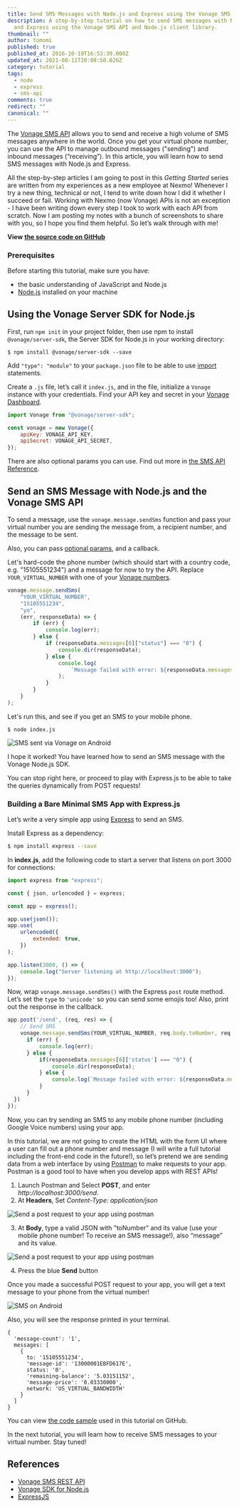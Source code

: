 ```yaml
---
title: Send SMS Messages with Node.js and Express using the Vonage SMS API
description: A step-by-step tutorial on how to send SMS messages with Node.js
  and Express using the Vonage SMS API and Node.js client library.
thumbnail: ""
author: tomomi
published: true
published_at: 2016-10-19T16:53:39.000Z
updated_at: 2021-08-11T20:08:50.826Z
category: tutorial
tags:
  - node
  - express
  - sms-api
comments: true
redirect: ""
canonical: ""
---
```

The [Vonage SMS API](https://developer.vonage.com/messaging/sms/overview) allows you to send and receive a high volume of SMS messages anywhere in the world. Once you get your virtual phone number, you can use the API to manage outbound messages ("sending") and inbound messages (“receiving”). In this article, you will learn how to send SMS messages with Node.js and Express.

All the step-by-step articles I am going to post in this _Getting Started_ series are written from my experiences as a new employee at Nexmo! Whenever I try a new thing, technical or not, I tend to write down how I did it whether I succeed or fail. Working with Nexmo (now Vonage) APIs is not an exception - I have been writing down every step I took to work with each API from scratch. Now I am posting my notes with a bunch of screenshots to share with you, so I hope you find them helpful. So let’s walk through with me!

**View** **[the source code on GitHub](https://github.com/nexmo-community/send-sms-nodejs-express)**

### Prerequisites

Before starting this tutorial, make sure you have:

- the basic understanding of JavaScript and Node.js
- [Node.js](https://nodejs.org/en/) installed on your machine

<sign-up number></sign-up>

## Using the Vonage Server SDK for Node.js

First, run `npm init` in your project folder, then use npm to install `@vonage/server-sdk`, the Server SDK for Node.js in your working directory:

`$ npm install @vonage/server-sdk --save`

Add `"type": "module"` to your `package.json` file to be able to use [import](https://developer.mozilla.org/en-US/docs/Web/JavaScript/Reference/Statements/import) statements.

Create a `.js` file, let’s call it `index.js`, and in the file, initialize a `Vonage` instance with your credentials. Find your API key and secret in your [Vonage Dashboard](https://dashboard.nexmo.com/).

```javascript
import Vonage from "@vonage/server-sdk";

const vonage = new Vonage({
	apiKey: VONAGE_API_KEY,
	apiSecret: VONAGE_API_SECRET,
});
```

There are also optional params you can use. Find out more in [the SMS API Reference](https://developer.vonage.com/api/sms?theme=dark).

## Send an SMS Message with Node.js and the Vonage SMS API

To send a message, use the `vonage.message.sendSms` function and pass your virtual number you are sending the message from, a recipient number, and the message to be sent.

Also, you can pass [optional params](https://developer.vonage.com/api/sms?theme=dark), and a callback.

Let's hard-code the phone number (which should start with a country code, e.g. "15105551234") and a message for now to try the API. Replace `YOUR_VIRTUAL_NUMBER` with one of your [Vonage numbers](https://dashboard.nexmo.com/your-numbers).

```javascript
vonage.message.sendSms(
	"YOUR_VIRTUAL_NUMBER",
	"15105551234",
	"yo",
	(err, responseData) => {
		if (err) {
			console.log(err);
		} else {
			if (responseData.messages[0]["status"] === "0") {
				console.dir(responseData);
			} else {
				console.log(
					`Message failed with error: ${responseData.messages[0]["error-text"]}`
				);
			}
		}
	}
);
```

Let's run this, and see if you get an SMS to your mobile phone.

`$ node index.js`

![SMS sent via Vonage on Android](/content/blog/how-to-send-sms-messages-with-node-js-and-express/screenshot-sms.png)

I hope it worked! You have learned how to send an SMS message with the Vonage Node.js SDK.

You can stop right here, or proceed to play with Express.js to be able to take the queries dynamically from POST requests!

### Building a Bare Minimal SMS App with Express.js

<!-- THIS IS HOW FAR YOU'VE GOTTEN.

THE SIMPLE SEND SMS APP WORKS, NOW IT'S TIME TO EXTEND IT AND UPDATE THE TEXT BELOW.

DON'T FORGET TO CREATE A GITHUB REPO WITH RUNNING INSTRUCTIONS. -->

Let’s write a very simple app using [Express](https://expressjs.com/) to send an SMS.

Install Express as a dependency:

```bash
$ npm install express --save
```

In **index.js**, add the following code to start a server that listens on port 3000 for connections:

```javascript
import express from "express";

const { json, urlencoded } = express;

const app = express();

app.use(json());
app.use(
	urlencoded({
		extended: true,
	})
);

app.listen(3000, () => {
	console.log("Server listening at http://localhost:3000");
});
```

Now, wrap `vonage.message.sendSms()` with the Express `post` route method. Let’s set the `type` to `'unicode'` so you can send some emojis too! Also, print out the response in the callback.

```javascript
app.post('/send', (req, res) => {
    // Send SMS
    vonage.message.sendSms(YOUR_VIRTUAL_NUMBER, req.body.toNumber, req.body.message, {type: 'unicode'}, (err, responseData) => {
      if (err) {
          console.log(err);
      } else {
          if(responseData.messages[0]['status'] === "0") {
              console.dir(responseData);
          } else {
              console.log(`Message failed with error: ${responseData.messages[0]['error-text']}`);
          }
      }
  })
});
```

Now, you can try sending an SMS to any mobile phone number (including Google Voice numbers) using your app.

In this tutorial, we are not going to create the HTML with the form UI where a user can fill out a phone number and message (I will write a full tutorial including the front-end code in the future!), so let’s pretend we are sending data from a web interface by using [Postman](https://www.postman.com/) to make requests to your app. Postman is a good tool to have when you develop apps with REST APIs!

1. Launch Postman and Select **POST**, and enter _http://localhost:3000/send_.
2. At **Headers**, Set _Content-Type: application/json_

![Send a post request to your app using postman](/content/blog/how-to-send-sms-messages-with-node-js-and-express/postman-headers.png)

3. At **Body**, type a valid JSON with "toNumber" and its value (use your mobile phone number! To receive an SMS message!), also “message” and its value.

![Send a post request to your app using postman](/content/blog/how-to-send-sms-messages-with-node-js-and-express/postman-body.png)

4. Press the blue **Send** button

Once you made a successful POST request to your app, you will get a text message to your phone from the virtual number!

![SMS on Android](/content/blog/how-to-send-sms-messages-with-node-js-and-express/screencast-sms.gif)

Also, you will see the response printed in your terminal.

```shell
{
  'message-count': '1',
  messages: [
    {
      to: '15105551234',
      'message-id': '13000001EBFD617E',
      status: '0',
      'remaining-balance': '5.03151152',
      'message-price': '0.03330000',
      network: 'US_VIRTUAL_BANDWIDTH'
    }
  ]
}
```

You can view [the code sample](https://github.com/nexmo-community/send-sms-nodejs-express/blob/main/index.js) used in this tutorial on GitHub.

In the next tutorial, you will learn how to receive SMS messages to your virtual number. Stay tuned!

## References

- [Vonage SMS REST API](https://developer.vonage.com/messaging/sms/overview)
- [Vonage SDK for Node.js](https://github.com/vonage/vonage-node-sdk)
- [ExpressJS](https://expressjs.com)

